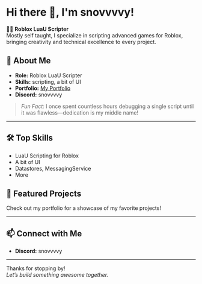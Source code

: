 # Hi there 👋, I'm snovvvvy!

🧑‍💻 **Roblox LuaU Scripter**  
Mostly self taught, I specialize in scripting advanced games for Roblox, bringing creativity and technical excellence to every project.

## 🚀 About Me
- **Role:** Roblox LuaU Scripter
- **Skills:** scripting, a bit of UI
- **Portfolio:** [My Portfolio]()
- **Discord:** snovvvvy

> *Fun Fact:* I once spent countless hours debugging a single script until it was flawless—dedication is my middle name!

---

## 🛠️ Top Skills
- LuaU Scripting for Roblox
- A bit of UI
- Datastores, MessagingService
- More

## 🌟 Featured Projects
Check out my portfolio for a showcase of my favorite projects!

---

## 📫 Connect with Me
- **Discord:** snovvvvy

---

Thanks for stopping by!  
*Let’s build something awesome together.*
